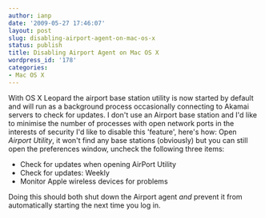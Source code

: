 ```yaml
---
author: ianp
date: '2009-05-27 17:46:07'
layout: post
slug: disabling-airport-agent-on-mac-os-x
status: publish
title: Disabling Airport Agent on Mac OS X
wordpress_id: '178'
categories:
- Mac OS X
---
```


With OS X Leopard the airport base station utility is now started by
default and will run as a background process occasionally connecting to
Akamai servers to check for updates. I don't use an Airport base station
and I'd like to minimise the number of processes with open network ports
in the interests of security I'd like to disable this 'feature', here's
how: Open *Airport Utility*, it won't find any base stations
(obviously) but you can still open the preferences window, uncheck the
following three items:

* Check for updates when opening AirPort Utility
* Check for updates: Weekly
* Monitor Apple wireless devices for problems

Doing this should both shut down the Airport agent *and*
prevent it from automatically starting the next time you log in.
